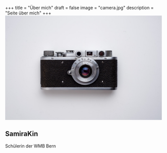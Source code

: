 +++
title = "Über mich"
draft = false
image = "camera.jpg"
description = "Seite über mich"
+++
![](camera.jpg)

## SamiraKin

Schülerin der WMB Bern
